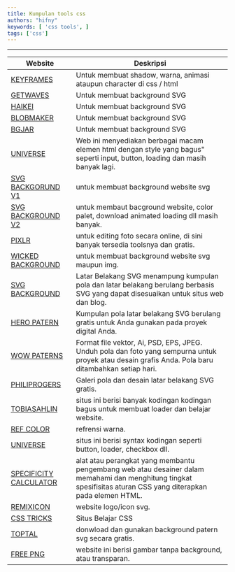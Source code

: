 ```yaml
---
title: Kumpulan tools css
authors: "hifny"
keywords: [ 'css tools', ]
tags: ['css']
---
```


<hr/>

| Website | Deskripsi |
-----------|------------
| [KEYFRAMES](https://keyframes.app) | Untuk membuat shadow, warna, animasi ataupun character di css / html |
| [GETWAVES](https://getwaves.io/) | Untuk membuat background SVG |
| [HAIKEI](https://haikei.app/) | Untuk membuat background SVG |
| [BLOBMAKER](https://www.blobmaker.app/) | Untuk membuat background SVG |
| [BGJAR](https://bgjar.com/) | Untuk membuat background SVG |
| [UNIVERSE](https://uiverse.io/) | Web ini menyediakan berbagai macam elemen html dengan style yang bagus" seperti input, button, loading dan masih banyak lagi. |
| [SVG BACKGORUND V1](https://makebackground.io/) | untuk membuat background website svg |
| [SVG BACKGROUND V2](https://loading.io/) | untuk membaut bacground website, color palet, download animated loading dll masih banyak. |
| [PIXLR](https://pixlr.com/) | untuk editing foto secara online, di sini banyak tersedia toolsnya dan gratis. |
| [WICKED BACKGROUND](https://wickedbackgrounds.com/) | untuk membuat background website svg maupun img. |
| [SVG BACKGROUND](https://www.svgbackgrounds.com/) | Latar Belakang SVG menampung kumpulan pola dan latar belakang berulang berbasis SVG yang dapat disesuaikan untuk situs web dan blog. |
| [HERO PATERN](https://heropatterns.com/) | Kumpulan pola latar belakang SVG berulang gratis untuk Anda gunakan pada proyek digital Anda. |
| [WOW PATERNS](https://www.wowpatterns.com/) | Format file vektor, Ai, PSD, EPS, JPEG. Unduh pola dan foto yang sempurna untuk proyek atau desain grafis Anda. Pola baru ditambahkan setiap hari. |
| [PHILIPROGERS](https://philiprogers.com/) | Galeri pola dan desain latar belakang SVG gratis. |
| [TOBIASAHLIN](https://tobiasahlin.com/) | situs ini berisi banyak kodingan kodingan bagus untuk membuat loader dan belajar website. |
| [REF COLOR](https://www.htmlcsscolor.com/) | refrensi warna. |
| [UNIVERSE](https://uiverse.io/) | situs ini berisi syntax kodingan seperti button, loader, checkbox dll. |
| [SPECIFICITY CALCULATOR](https://specificity.keegan.st/) | alat atau perangkat yang membantu pengembang web atau desainer dalam memahami dan menghitung tingkat spesifisitas aturan CSS yang diterapkan pada elemen HTML. |
| [REMIXICON](https://remixicon.com/) | website logo/icon svg. |
| [CSS TRICKS](https://css-tricks.com/) | Situs Belajar CSS |
| [TOPTAL](https://www.toptal.com/designers/subtlepatterns/) | donwload dan gunakan background patern svg secara gratis. |
| [FREE PNG](https://freepngimg.com/) | website ini berisi gambar tanpa background, atau transparan. |